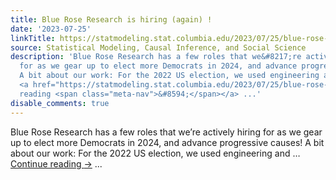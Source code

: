 ```yaml
---
title: Blue Rose Research is hiring (again) !
date: '2023-07-25'
linkTitle: https://statmodeling.stat.columbia.edu/2023/07/25/blue-rose-research-is-hiring-again/
source: Statistical Modeling, Causal Inference, and Social Science
description: 'Blue Rose Research has a few roles that we&#8217;re actively hiring
  for as we gear up to elect more Democrats in 2024, and advance progressive causes!
  A bit about our work: For the 2022 US election, we used engineering and &#8230;
  <a href="https://statmodeling.stat.columbia.edu/2023/07/25/blue-rose-research-is-hiring-again/">Continue
  reading <span class="meta-nav">&#8594;</span></a> ...'
disable_comments: true
---
```

Blue Rose Research has a few roles that we&#8217;re actively hiring for as we gear up to elect more Democrats in 2024, and advance progressive causes! A bit about our work: For the 2022 US election, we used engineering and &#8230; <a href="https://statmodeling.stat.columbia.edu/2023/07/25/blue-rose-research-is-hiring-again/">Continue reading <span class="meta-nav">&#8594;</span></a> ...